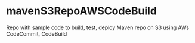 # mavenS3RepoAWSCodeBuild
Repo with sample code to build, test, deploy Maven repo on S3 using AWs CodeCommit, CodeBuild 
